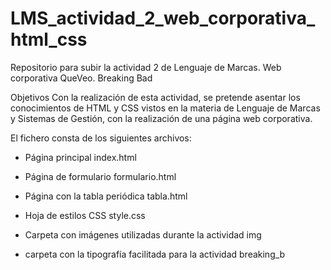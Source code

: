 # LMS_actividad_2_web_corporativa_html_css
Repositorio para subir la actividad 2 de Lenguaje de Marcas. Web corporativa QueVeo. Breaking Bad

Objetivos
Con la realización de esta actividad, se pretende asentar los conocimientos de HTML y CSS vistos en la 
materia de Lenguaje de Marcas y Sistemas de Gestión, con la realización de una página web corporativa.

El fichero consta de los siguientes archivos:
- Página principal index.html
- Página de formulario formulario.html
- Página con la tabla periódica tabla.html

- Hoja de estilos CSS style.css

- Carpeta con imágenes utilizadas durante la actividad img
- carpeta con la tipografía facilitada para la actividad breaking_b